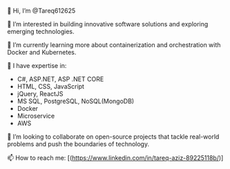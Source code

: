 👋 Hi, I’m @Tareq612625

👀 I’m interested in building innovative software solutions and exploring emerging technologies.

🌱 I’m currently learning more about containerization and orchestration with Docker and Kubernetes.

💼 I have expertise in:
- C#, ASP.NET, ASP .NET CORE
- HTML, CSS, JavaScript
- jQuery, ReactJS
- MS SQL, PostgreSQL, NoSQL(MongoDB)
- Docker
- Microservice
- AWS

💞️ I’m looking to collaborate on open-source projects that tackle real-world problems and push the boundaries of technology.

📫 How to reach me: [(https://www.linkedin.com/in/tareq-aziz-89225118b/)]
